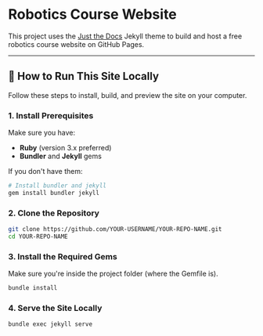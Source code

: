 # Robotics Course Website

This project uses the [Just the Docs](https://just-the-docs.github.io/just-the-docs/) Jekyll theme to build and host a free robotics course website on GitHub Pages.

---

## 🚀 How to Run This Site Locally

Follow these steps to install, build, and preview the site on your computer.

### 1. Install Prerequisites

Make sure you have:

- **Ruby** (version 3.x preferred)  
- **Bundler** and **Jekyll** gems

If you don't have them:

```bash
# Install bundler and jekyll
gem install bundler jekyll
```

### 2. Clone the Repository
```bash
git clone https://github.com/YOUR-USERNAME/YOUR-REPO-NAME.git
cd YOUR-REPO-NAME
```

### 3. Install the Required Gems

Make sure you're inside the project folder (where the Gemfile is).

```bash
bundle install
```

### 4. Serve the Site Locally
   
```bash
bundle exec jekyll serve
```
